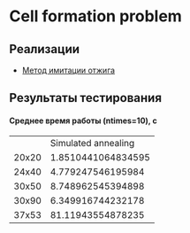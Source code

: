# Cell formation problem

## Реализации

+ [Метод имитации отжига](/lab_5/algorithm/sim_annealing.py)

## Результаты тестирования

#### Среднее время работы (ntimes=10), c
|         |                      |
|---------|----------------------|
|         | Simulated annealing  |
| 20x20   | 1.8510441064834595   |
| 24x40   | 4.779247546195984    |
| 30x50   | 8.748962545394898    |
| 30x90   | 6.349916744232178    |
| 37x53   | 81.11943554878235    |